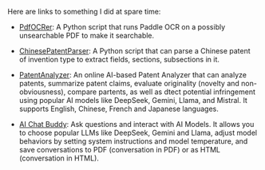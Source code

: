 Here are links to something I did at spare time:

- [PdfOCRer](https://github.com/msmarkgu/PdfOCRer): A Python script that runs Paddle OCR on a possibly unsearchable PDF to make it searchable. 

- [ChinesePatentParser](https://github.com/msmarkgu/ChinesePatentParser): A Python script that can parse a Chinese patent of invention type to extract fields, sections, subsections in it. 

- [PatentAnalyzer](https://gemlight.42web.io/PatentAI/patent_analysis.php): An online AI-based Patent Analyzer that can analyze patents, summarize patent claims, evaluate originality (novelty and non-obviousness), compare partents, as well as dtect potential infringement using popular AI models like DeepSeek, Gemini, Llama, and Mistral. It supports English, Chinese, French and Japanese languages. 

- [AI Chat Buddy](https://gemlight.42web.io/AIBuddy/index.php): Ask questions and interact with AI Models. It allows you to choose popular LLMs like DeepSeek, Gemini and Llama, adjust model behaviors by setting system instructions and model temperature, and save conversations to PDF (conversation in PDF) or as HTML (conversation in HTML).
